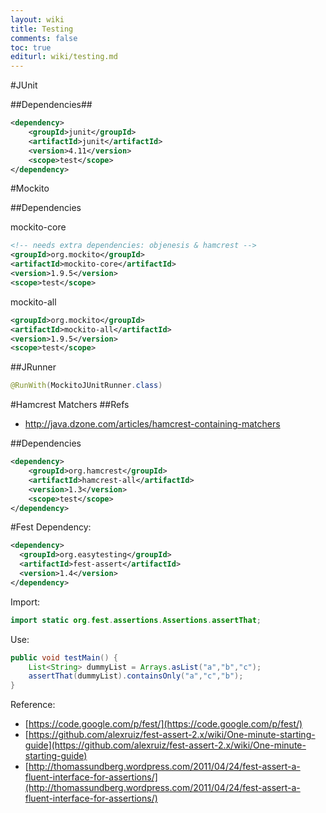 ```yaml
---
layout: wiki
title: Testing
comments: false
toc: true
editurl: wiki/testing.md
---
```


#JUnit

##Dependencies##

```xml
<dependency>
    <groupId>junit</groupId>
    <artifactId>junit</artifactId>
    <version>4.11</version>
    <scope>test</scope>
</dependency>
```

#Mockito

##Dependencies

mockito-core

```xml
<!-- needs extra dependencies: objenesis & hamcrest -->
<groupId>org.mockito</groupId>
<artifactId>mockito-core</artifactId>
<version>1.9.5</version>
<scope>test</scope>
```

mockito-all

```xml
<groupId>org.mockito</groupId>
<artifactId>mockito-all</artifactId>
<version>1.9.5</version>
<scope>test</scope>
```

##JRunner

```java
@RunWith(MockitoJUnitRunner.class)
```

#Hamcrest
Matchers
##Refs
 * http://java.dzone.com/articles/hamcrest-containing-matchers

##Dependencies

```xml
<dependency>
    <groupId>org.hamcrest</groupId>
    <artifactId>hamcrest-all</artifactId>
    <version>1.3</version>
    <scope>test</scope>
</dependency>
```

#Fest
Dependency:

```xml
<dependency>
  <groupId>org.easytesting</groupId>
  <artifactId>fest-assert</artifactId>
  <version>1.4</version>
</dependency>
```

Import:

```java
import static org.fest.assertions.Assertions.assertThat;
```

Use:

```java
public void testMain() {
    List<String> dummyList = Arrays.asList("a","b","c");
    assertThat(dummyList).containsOnly("a","c","b");
}
```

Reference:

* [https://code.google.com/p/fest/](https://code.google.com/p/fest/)
* [https://github.com/alexruiz/fest-assert-2.x/wiki/One-minute-starting-guide](https://github.com/alexruiz/fest-assert-2.x/wiki/One-minute-starting-guide)
* [http://thomassundberg.wordpress.com/2011/04/24/fest-assert-a-fluent-interface-for-assertions/](http://thomassundberg.wordpress.com/2011/04/24/fest-assert-a-fluent-interface-for-assertions/)
